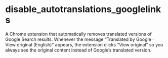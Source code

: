 # disable_autotranslations_googlelinks
A Chrome extension that automatically removes translated versions of Google Search results. Whenever the message “Translated by Google · View original (English)” appears, the extension clicks “View original” so you always see the original content instead of Google’s translated version.
